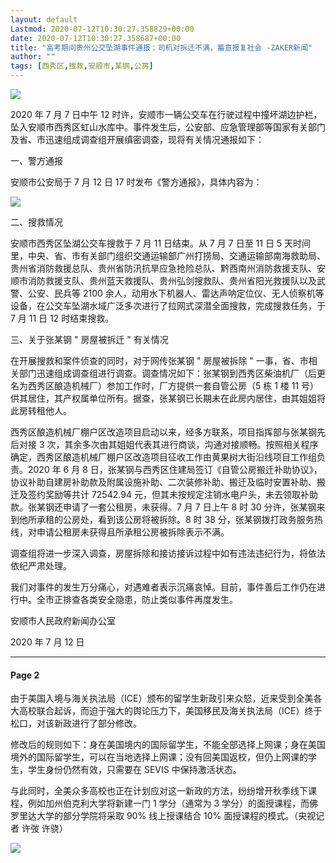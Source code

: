 ```yaml
---
layout: default
Lastmod: 2020-07-12T10:30:27.358829+00:00
date: 2020-07-12T10:30:27.358687+00:00
title: "高考期间贵州公交坠湖事件通报：司机对拆迁不满，蓄意报复社会 -ZAKER新闻"
author: ""
tags: [西秀区,搜救,安顺市,某钢,公房]
---
```


![](https://images.weserv.nl/?url=http%3A//zkres1.myzaker.com/202007/5f0adf6962276895250004da_1024.jpg)

2020 年 7 月 7 日中午 12 时许，安顺市一辆公交车在行驶过程中撞坏湖边护栏，坠入安顺市西秀区虹山水库中。事件发生后，公安部、应急管理部等国家有关部门及省、市迅速组成调查组开展缜密调查，现将有关情况通报如下：

一、警方通报

安顺市公安局于 7 月 12 日 17 时发布《警方通报》，具体内容为：

![](https://images.weserv.nl/?url=http%3A//zkres2.myzaker.com/202007/5f0adf6962276895250004db_1024.jpg)

二、搜救情况

安顺市西秀区坠湖公交车搜救于 7 月 11 日结束。从 7 月 7 日至 11 日 5 天时间里，中央、省、市有关部门组织交通运输部广州打捞局、交通运输部南海救助局、贵州省消防救援总队、贵州省防汛抗旱应急抢险总队、黔西南州消防救援支队、安顺市消防救援支队、贵州蓝天救援队、贵州弘剑搜救队、贵州省阳光救援队以及武警、公安、民兵等 2100 余人，动用水下机器人、雷达声呐定位仪、无人侦察机等设备，在公交车坠湖水域广泛多次进行了拉网式深潜全面搜救，完成搜救任务，于 7 月 11 日 12 时结束搜救。

三、关于张某钢 " 房屋被拆迁 " 有关情况

在开展搜救和案件侦查的同时，对于网传张某钢 " 房屋被拆除 " 一事，省、市相关部门迅速组成调查组进行调查。调查情况如下：张某钢到西秀区柴油机厂（后更名为西秀区酿造机械厂）参加工作时，厂方提供一套自管公房（5 栋 1 楼 11 号）供其居住，其产权属单位所有。据查，张某钢已长期未在此房内居住，由其姐姐将此房转租他人。

西秀区酿造机械厂棚户区改造项目启动以来，经多方联系，项目指挥部与张某钢先后对接 3 次，其余多次由其姐姐代表其进行商谈，沟通对接顺畅。按照相关程序确定，西秀区酿造机械厂棚户区改造项目征收工作由黄果树大街沿线项目工作组负责。2020 年 6 月 8 日，张某钢与西秀区住建局签订《自管公房搬迁补助协议》，协议补助自建房补助款及附属设施补助、二次装修补助、搬迁及临时安置补助、搬迁及签约奖励等共计 72542.94 元，但其未按规定注销水电户头，未去领取补助款。张某钢还申请了一套公租房，未获得。7 月 7 日上午 8 时 30 分许，张某钢来到他所承租的公房处，看到该公房将被拆除。8 时 38 分，张某钢拨打政务服务热线，对申请公租房未获得且所承租公房被拆除表示不满。

调查组将进一步深入调查，房屋拆除和接访接诉过程中如有违法违纪行为，将依法依纪严肃处理。

我们对事件的发生万分痛心，对遇难者表示沉痛哀悼。目前，事件善后工作仍在进行中。全市正排查各类安全隐患，防止类似事件再度发生。

安顺市人民政府新闻办公室

2020 年 7 月 12 日

* * *

#### Page 2

由于美国入境与海关执法局（ICE）颁布的留学生新政引来众怒，近来受到全美各大高校联合起诉，而迫于强大的舆论压力下，美国移民及海关执法局（ICE）终于松口，对该新政进行了部分修改。

修改后的规则如下：身在美国境内的国际留学生，不能全部选择上网课；身在美国境外的国际留学生，可以在当地选择上网课；没有回美国返校，但仍上网课的学生，学生身份仍然有效，只需要在 SEVIS 中保持激活状态。

与此同时，全美众多高校也正在计划应对这一新政的方法，纷纷增开秋季线下课程，例如加州伯克利大学将新建一门 1 学分（通常为 3 学分）的面授课程，而佛罗里达大学的部分学院将采取 90% 线上授课结合 10% 面授课程的模式。（央视记者 许弢 许骁）

![](https://images.weserv.nl/?url=http%3A//zkres2.myzaker.com/202007/5f0a6d6a6227681a5800186b_1024.jpg)

